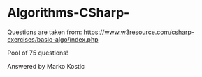 # Algorithms-CSharp-


Questions are taken from: 
https://www.w3resource.com/csharp-exercises/basic-algo/index.php

Pool of 75 questions!

Answered by Marko Kostic
